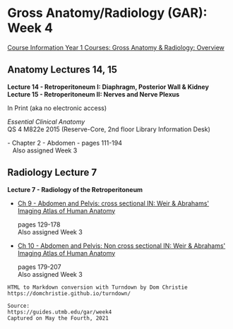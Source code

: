 # Gross Anatomy/Radiology (GAR): Week 4

[Course Information Year 1 Courses: Gross Anatomy & Radiology: Overview](/usmle/gar/course-information.html)

## Anatomy Lectures 14, 15

**Lecture 14 - Retroperitoneum I: Diaphragm, Posterior Wall & Kidney**  
**Lecture 15 - Retroperitoneum II: Nerves and Nerve Plexus**

In Print (aka no electronic access)

_Essential Clinical Anatomy_  
QS 4 M822e 2015 (Reserve-Core, 2nd floor Library Information Desk)

\- Chapter 2 - Abdomen - pages 111-194  
   Also assigned Week 3

## Radiology Lecture 7

**Lecture 7 - Radiology of the Retroperitoneum**

*   [Ch 9 - Abdomen and Pelvis: cross sectional IN: Weir & Abrahams' Imaging Atlas of Human Anatomy](http://libux.utmb.edu/login?url=https://www.clinicalkey.com/#!/content/book/3-s2.0-B9780723438267000095)
    
    pages 129-178  
    Also assigned Week 3
    
*   [Ch 10 - Abdomen and Pelvis: Non cross sectional IN: Weir & Abrahams' Imaging Atlas of Human Anatomy](http://libux.utmb.edu/login?url=https://www.clinicalkey.com/#!/content/book/3-s2.0-B9780723438267000101)
    
    pages 179-207  
    Also assigned Week 3

```
HTML to Markdown conversion with Turndown by Dom Christie
https://domchristie.github.io/turndown/

Source:
https://guides.utmb.edu/gar/week4
Captured on May the Fourth, 2021
```
